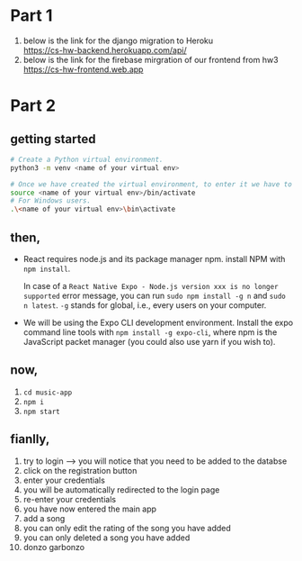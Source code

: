 # Part 1
1. below is the link for the django migration to Heroku <br>
https://cs-hw-backend.herokuapp.com/api/
2. below is the link for the firebase mirgration of our frontend from hw3 <br>
https://cs-hw-frontend.web.app



# Part 2
## getting started
```bash
# Create a Python virtual environment.
python3 -m venv <name of your virtual env>

# Once we have created the virtual environment, to enter it we have to source it.
source <name of your virtual env>/bin/activate
# For Windows users.
.\<name of your virtual env>\bin\activate
```

## then,
- React requires node.js and its package manager npm.
  install NPM with `npm install`.

  In case of a `React Native Expo - Node.js version xxx is no longer supported` error message, you can run `sudo npm install -g n` and `sudo n latest`. `-g` stands for global, i.e., every users on your computer.

- We will be using the Expo CLI development environment. Install the expo command line tools with `npm install -g expo-cli`, where npm is the JavaScript packet manager (you could also use yarn if you wish to).


## now,
1. `cd music-app`
2. `npm i`
3. `npm start`

## fianlly,
1. try to login --> you will notice that you need to be added to the databse
2. click on the registration button
3. enter your credentials
4. you will be automatically redirected to the login page
5. re-enter your credentials
6. you have now entered the main app
7. add a song
8. you can only edit the rating of the song you have added
8. you can only deleted a song you have added
9. donzo garbonzo

  
